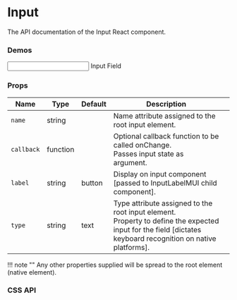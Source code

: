 # Input
The API documentation of the Input React component.

### Demos
<div class="demo">
    <form class="demo_input">
        <input type="text">
        <label>Input Field</label> 
    </form>
</div>

### Props
| Name     | Type     | Default | Description                                                                                                                                                |   |
|----------|----------|---------|------------------------------------------------------------------------------------------------------------------------------------------------------------|---|
| `name`     | string   |         | Name attribute assigned to the root input element.                                                                                                         |   |
| `callback` | function |         | Optional callback function to be called onChange. <br/>Passes input state as argument.                                                                          |   |
| `label`    | string   | button  | Display on input component [passed to InputLabelMUI child component].                                                                                      |   |
| `type`     | string   | text    | Type attribute assigned to the root input element. <br/>Property to define the expected input for the field [dictates keyboard recognition on native platforms]. |   |

!!! note ""
    Any other properties supplied will be spread to the root element (native element).



### CSS API


<br/>